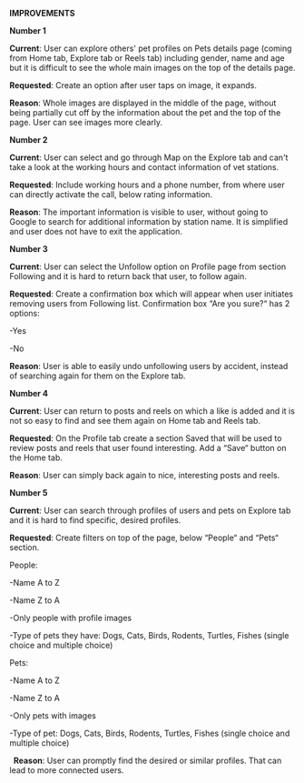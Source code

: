 ﻿**IMPROVEMENTS**	

**Number 1**

**Current**: User can explore others' pet profiles on Pets details page (coming from Home tab, Explore tab or Reels tab) including gender, name and age but it is difficult to see the whole main images on the top of the details page. 

**Requested**: Create an option after user taps on image, it expands.

**Reason**: Whole images are displayed in the middle of the page, without being partially cut off by the information about the pet and the top of the page. User can see images more clearly.



**Number 2**

**Current**: User can select and go through Map on the Explore tab and can't take a look at the working hours and contact information of vet stations. 

**Requested**: Include working hours and a phone number, from where user can directly activate the call, below rating information.

**Reason**: The important information is visible to user, without going to Google to search for additional information by station name. It is simplified and user does not have to exit the application.



**Number 3**

**Current**: User can select the Unfollow option on Profile page from section Following and it is hard to return back that user, to follow again.

**Requested**: Create a confirmation box which will appear when user initiates removing users from Following list. Confirmation box “Are you sure?“ has 2 options:

-Yes

-No

**Reason**: User is able to easily undo unfollowing users by accident, instead of searching again for them on the Explore tab.






**Number 4**

**Current**: User can return to posts and reels on which a like is added and it is not so easy to find and see them again on Home tab and Reels tab.

**Requested**: On the Profile tab create a section Saved that will be used to review posts and reels that user found interesting. Add a “Save“ button on the Home tab.

**Reason**: User can simply back again to nice, interesting posts and reels.



**Number 5**

**Current**: User can search through profiles of users and pets on Explore tab and it is hard to find specific, desired profiles.

**Requested**: Create filters on top of the page, below “People“ and “Pets“ section.



People:

-Name A to Z

-Name Z to A

-Only people with profile images

-Type of pets they have: Dogs, Cats, Birds, Rodents, Turtles, Fishes (single choice and multiple choice)



Pets:

-Name A to Z

-Name Z to A

-Only pets with images

-Type of pet: Dogs, Cats, Birds, Rodents, Turtles, Fishes (single choice and multiple choice)


` `**Reason**: User can promptly find the desired or similar profiles. That can lead to more connected users.

